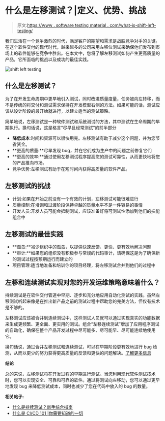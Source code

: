 # 什么是左移测试？|定义、优势、挑战

> 原文:[https://www . software testing material . com/what-is-shift-left-testing/](https://www.softwaretestingmaterial.com/what-is-shift-left-testing/)

我们生活在一个竞争激烈的时代，满足客户的期望和需求是战胜竞争对手的关键。在这个软件交付的现代时代，越来越多的公司采用左移位测试来确保他们发布到市场上的软件能够在竞争中胜出。在本文中，您将了解左移测试如何产生更高质量的产品，它所面临的挑战以及成功的最佳实践。

![shift left testing](../Images/5c9272647f7d53c8561d48f2544b3608.png)

## **什么是左移测试？**

为了在开发生命周期中更早地引入测试，同时改进质量度量，任务被向左转移，而不是传统的将交付和测试需求保持在开发模型右侧的方法。如果可能的话，测试应该从设计阶段的最开始就进行，以建立适当的测试策略。

简单地说，左移测试是一种软件测试和系统测试的方法，其中测试在生命周期的早期执行。换句话说，这是格言“尽早且经常测试”的前半部分

*   **降低成本**:时间和资源可以很快用完。左移测试有助于减少这个问题，并为您节省资金。
*   **更高的质量:**尽早发现 bug，并在它们成为生产中的问题之前修复它们
*   **更高的效率:**通过使用左移测试程序提高您的测试可靠性，从而更快地将您的产品推向市场。
*   竞争优势:左移测试有助于在短时间内获得高质量的软件产品。

## **左移测试的挑战**

*   计划:如果在开始之前没有一个有效的计划，左移测试可能很难进行
*   质量控制:在培训和过渡阶段保持卓越的质量水平不是一件容易的事情
*   开发人员:开发人员可能会抵制测试，应该准备好将可测试性添加到他们的技能组合中

## **左移测试的最佳实践**

*   **孤岛:**减少组织中的孤岛，以提供快速反馈，更快、更有效地解决问题
*   **审计:**如果您的组织没有积极参与常规的代码审计，请确保这是为了确保新的测试过程按预期运行而建立的
*   项目管理:适当地准备和培训你的项目经理，将左移测试合并到他们的过程中

## **左移和连续测试实现对您的开发运维策略意味着什么？**

持续测试是在软件交付管道中早期、逐步和充分地应用自动化测试的实践。虽然左移测试听起来像是在推出新产品之前的测试过程中帮助您的完美方法，但仅有技术是不够的。

左移测试应该被合并到连续测试中，这样测试人员就可以通过实现真实的功能数据来生成更频繁、更全面、更实用的测试。组合“左移连续测试”增加了应用程序测试的自动化，确保在整个产品开发过程中尽可能多、尽可能早、尽可能连续地使用它。

换句话说，通过合并左移测试和连续测试，可以在早期阶段更有效地进行 bug 检测，从而以更少的努力获得更高质量的反馈和更快的问题解决。[了解更多信息](https://www.katalon.com/resources-center/blog/shift-left-testing-approach/)

**结论**

总的来说，左移测试将在开发过程的早期进行测试。当您利用现代软件测试技术时，您可以实现安全、可靠和可靠的软件。通过将测试向左移动，您可以通过更早地发现 bug 来降低测试成本，同时也减少了您在代码中放入的 bug 的数量。

**相关帖子:**

*   [什么是持续测试？新手综合指南](https://www.softwaretestingmaterial.com/what-is-continuous-testing/)
*   [什么是 CI/CD 101 |你需要知道的一切](https://www.softwaretestingmaterial.com/what-is-ci-cd/)